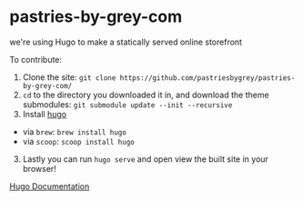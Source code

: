 # pastries-by-grey-com
we're using Hugo to make a statically served online storefront

To contribute:
1. Clone the site:
  `git clone https://github.com/pastriesbygrey/pastries-by-grey-com/`
2. `cd` to the directory you downloaded it in, and download the theme submodules:
  `git submodule update --init --recursive`
2. Install [hugo](https://gohugo.io)
  * via `brew`:
    `brew install hugo`
  * via `scoop`:
    `scoop install hugo`
3. Lastly you can run `hugo serve` and open view the built site in your browser!

[Hugo Documentation](https://gohugo.io/documentation/)
